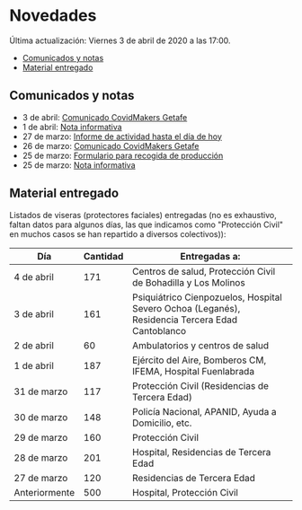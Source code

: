 # Novedades

Última actualización: Viernes 3 de abril de 2020 a las 17:00.

* [Comunicados y notas](#comunicados)
* [Material entregado](#entregado)

## <a name="comunicados">Comunicados y notas</a>

* 3 de abril: [Comunicado CovidMakers Getafe](2020-04-23-comunicado.md)
* 1 de abril: [Nota informativa](2020-04-01-nota.md)
* 27 de marzo: [Informe de actividad hasta el día de hoy](2020-03-27-resumen.md)
* 26 de marzo: [Comunicado CovidMakers Getafe](2020-03-26-comunicado.md)
* 25 de marzo: [Formulario para recogida de producción](2020-03-25-formulario.md)
* 25 de marzo: [Nota informativa](2020-03-25-nota.md)


## <a name="entregado">Material entregado</a>

Listados de viseras (protectores faciales) entregadas (no es exhaustivo, faltan datos para algunos días, las que indicamos como "Protección Civil" en muchos casos se han repartido a diversos colectivos)):

| Día         | Cantidad | Entregadas a: |
|-------------|----------|---------------|
| 4 de abril  | 171      | Centros de salud, Protección Civil de Bohadilla y Los Molinos |
| 3 de abril  | 161      | Psiquiátrico Cienpozuelos, Hospital Severo Ochoa (Leganés), Residencia Tercera Edad Cantoblanco |
| 2 de abril  | 60       | Ambulatorios y centros de salud |
| 1 de abril  | 187      | Ejército del Aire, Bomberos CM, IFEMA, Hospital Fuenlabrada |
| 31 de marzo | 117      | Protección Civil (Residencias de Tercera Edad) |
| 30 de marzo | 148      | Policía Nacional, APANID, Ayuda a Domicilio, etc. |
| 29 de marzo | 160      | Protección Civil |
| 28 de marzo | 201      | Hospital, Residencias de Tercera Edad |
| 27 de marzo | 120      | Residencias de Tercera Edad |
| Anteriormente | 500    | Hospital, Protección Civil |

